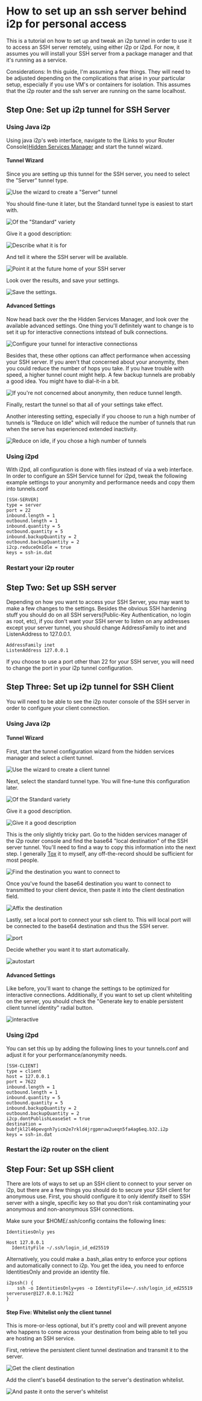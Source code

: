 How to set up an ssh server behind i2p for personal access
==========================================================

This is a tutorial on how to set up and tweak an i2p tunnel in order to use it
to access an SSH server remotely, using either i2p or i2pd. For now, it assumes
you will install your SSH server from a package manager and that it's running
as a service.

Considerations: In this guide, I'm assuming a few things. They will need to be
adjusted depending on the complications that arise in your particular setup,
especially if you use VM's or containers for isolation. This assumes that the
i2p router and the ssh server are running on the same localhost.

Step One: Set up i2p tunnel for SSH Server
------------------------------------------

### Using Java i2p

Using java i2p's web interface, navigate to the (Links to your Router Console)[Hidden Services Manager](http://127.0.0.1:7657/i2ptunnelmgr)
and start the tunnel wizard.

#### Tunnel Wizard

Since you are setting up this tunnel for the SSH server, you need to select the
"Server" tunnel type.

![Use the wizard to create a "Server" tunnel](server.png)

You should fine-tune it later, but the Standard tunnel type is easiest to start
with.

![Of the "Standard" variety](standard.png)

Give it a good description:

![Describe what it is for](describe.png)

And tell it where the SSH server will be available.

![Point it at the future home of your SSH server](hostport.png)

Look over the results, and save your settings.

![Save the settings.](approve.png)

#### Advanced Settings

Now head back over the the Hidden Services Manager, and look over the available
advanced settings. One thing you'll definitely want to change is to set it up
for interactive connections intstead of bulk connections.

![Configure your tunnel for interactive connectionss](interactive.png)

Besides that, these other options can affect performance when accessing your SSH
server. If you aren't that concerned about your anonymity, then you could reduce
the number of hops you take. If you have trouble with speed, a higher tunnel
count might help. A few backup tunnels are probably a good idea. You might have
to dial-it-in a bit.

![If you're not concerned about anonymity, then reduce tunnel length.](anonlevel.png)

Finally, restart the tunnel so that all of your settings take effect.

Another interesting setting, especially if you choose to run a high number of
tunnels is "Reduce on Idle" which will reduce the number of tunnels that run
when the serve has experienced extended inactivity.

![Reduce on idle, if you chose a high number of tunnels](idlereduce.png)

### Using i2pd

With i2pd, all configuration is done with files instead of via a web interface.
In order to configure an SSH Service tunnel for i2pd, tweak the following
example settings to your anonymity and performance needs and copy them into
tunnels.conf

```
[SSH-SERVER]
type = server
port = 22
inbound.length = 1
outbound.length = 1
inbound.quantity = 5
outbound.quantity = 5
inbound.backupQuantity = 2
outbound.backupQuantity = 2
i2cp.reduceOnIdle = true
keys = ssh-in.dat
```

### Restart your i2p router

Step Two: Set up SSH server
---------------------------

Depending on how you want to access your SSH Server, you may want to make a few
changes to the settings. Besides the obvious SSH hardening stuff you should do
on all SSH servers(Public-Key Authentication, no login as root, etc), if you
don't want your SSH server to listen on any addresses except your server tunnel,
you should change AddressFamily to inet and ListenAddress to 127.0.0.1.

```
AddressFamily inet
ListenAddress 127.0.0.1
```

If you choose to use a port other than 22 for your SSH server, you will need to
change the port in your i2p tunnel configuration.

Step Three: Set up i2p tunnel for SSH Client
--------------------------------------------

You will need to be able to see the i2p router console of the SSH server in
order to configure your client connection.

### Using Java i2p

#### Tunnel Wizard

First, start the tunnel configuration wizard from the hidden services manager
and select a client tunnel.

![Use the wizard to create a client tunnel](client.png)

Next, select the standard tunnel type. You will fine-tune this configuration
later.

![Of the Standard variety](clientstandard.png)

Give it a good description.

![Give it a good description](clientdescribe.png)

This is the only slightly tricky part. Go to the hidden services manager of the
i2p router console and find the base64 "local destination" of the SSH server
tunnel. You'll need to find a way to copy this information into the next step.
I generally [Tox](https://tox.chat) it to myself, any off-the-record
should be sufficient for most people.

![Find the destination you want to connect to](finddestination.png)

Once you've found the base64 destination you want to connect to transmitted to
your client device, then paste it into the client destination field.

![Affix the destination](fixdestination.png)

Lastly, set a local port to connect your ssh client to. This will local port
will be connected to the base64 destination and thus the SSH server.

![port](clientport.png)

Decide whether you want it to start automatically.

![autostart](clientautostart.png)

#### Advanced Settings

Like before, you'll want to change the settings to be optimized for interactive
connections. Additionally, if you want to set up client whiteliting on the
server, you should check the "Generate key to enable persistent client tunnel
identity" radial button.

![interactive](clientinteractive.png)

### Using i2pd

You can set this up by adding the following lines to your tunnels.conf and
adjust it for your performance/anonymity needs.

```
[SSH-CLIENT]
type = client
host = 127.0.0.1
port = 7622
inbound.length = 1
outbound.length = 1
inbound.quantity = 5
outbound.quantity = 5
inbound.backupQuantity = 2
outbound.backupQuantity = 2
i2cp.dontPublishLeaseSet = true
destination = bubfjkl2l46pevgnh7yicm2e7rkld4jrgpmruw2ueqn5fa4ag6eq.b32.i2p
keys = ssh-in.dat
```

### Restart the i2p router on the client

Step Four: Set up SSH client
----------------------------

There are lots of ways to set up an SSH client to connect to your server on i2p,
but there are a few things you should do to secure your SSH client for anonymous
use. First, you should configure it to only identify itself to SSH server with
a single, specific key so that you don't risk contaminating your anonymous and
non-anonymous SSH connections.

Make sure your $HOME/.ssh/config contains the following lines:

```
IdentitiesOnly yes

Host 127.0.0.1
  IdentityFile ~/.ssh/login_id_ed25519
```

Alternatively, you could make a .bash\_alias entry to enforce your options and
automatically connect to i2p. You get the idea, you need to enforce
IdentitiesOnly and provide an identity file.

```
i2pssh() {
    ssh -o IdentitiesOnly=yes -o IdentityFile=~/.ssh/login_id_ed25519 serveruser@127.0.0.1:7622
}
```

#### Step Five: Whitelist only the client tunnel

This is more-or-less optional, but it's pretty cool and will prevent anyone who
happens to come across your destination from being able to tell you are hosting
an SSH service.

First, retrieve the persistent client tunnel destination and transmit it to the
server.

![Get the client destination](whitelistclient.png)

Add the client's base64 destination to the server's destination whitelist.

![And paste it onto the server's whitelist](whitelistserver.png)
